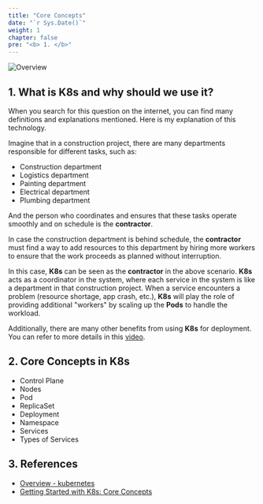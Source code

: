 ```yaml
---
title: "Core Concepts"
date: "`r Sys.Date()`"
weight: 1
chapter: false
pre: "<b> 1. </b>"
---
```


![Overview](/fcj-ss2-workshop-002/images/1-Basic_concepts./03.png)

## 1. What is K8s and why should we use it?

When you search for this question on the internet, you can find many definitions and explanations mentioned. Here is my explanation of this technology.

Imagine that in a construction project, there are many departments responsible for different tasks, such as:

- Construction department
- Logistics department
- Painting department
- Electrical department
- Plumbing department

And the person who coordinates and ensures that these tasks operate smoothly and on schedule is the **contractor**.

In case the construction department is behind schedule, the **contractor** must find a way to add resources to this department by hiring more workers to ensure that the work proceeds as planned without interruption.

In this case, **K8s** can be seen as the **contractor** in the above scenario. **K8s** acts as a coordinator in the system, where each service in the system is like a department in that construction project. When a service encounters a problem (resource shortage, app crash, etc.), **K8s** will play the role of providing additional "workers" by scaling up the **Pods** to handle the workload.

Additionally, there are many other benefits from using **K8s** for deployment. You can refer to more details in this [video](https://www.youtube.com/watch?v=a2gfpZE8vXY).

## 2. Core Concepts in K8s

- Control Plane
- Nodes
- Pod
- ReplicaSet
- Deployment
- Namespace
- Services
- Types of Services

## 3. References

- [Overview - kubernetes](https://kubernetes.io/docs/concepts/overview/)
- [Getting Started with K8s: Core Concepts](https://edgehog.blog/getting-started-with-k8s-core-concepts-135fb570462e)
